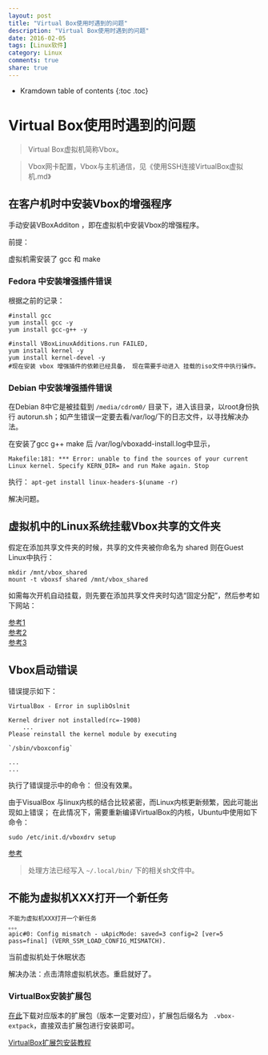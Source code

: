 ```yaml
---
layout: post
title: "Virtual Box使用时遇到的问题"
description: "Virtual Box使用时遇到的问题"
date: 2016-02-05
tags: [Linux软件]
category: Linux
comments: true
share: true
---
```



* Kramdown table of contents
{:toc .toc}


# Virtual Box使用时遇到的问题

> Virtual Box虚拟机简称Vbox。

> Vbox网卡配置，Vbox与主机通信，见《使用SSH连接VirtualBox虚拟机.md》


## 在客户机时中安装Vbox的增强程序

手动安装VBoxAdditon ，即在虚拟机中安装Vbox的增强程序。

前提：  

虚拟机需安装了 gcc 和 make 


### Fedora 中安装增强插件错误
根据之前的记录： 
```
#install gcc 
yum install gcc -y 
yum install gcc-g++ -y

#install VBoxLinuxAdditions.run FAILED,   
yum install kernel -y
yum install kernel-devel -y
#现在安装 vbox 增强插件的依赖已经具备， 现在需要手动进入 挂载的iso文件中执行操作。
```


### Debian 中安装增强插件错误

在Debian 8中它是被挂载到 `/media/cdrom0/` 目录下，进入该目录，以root身份执行 autorun.sh；如产生错误一定要去看/var/log/下的日志文件，以寻找解决办法。


在安装了gcc g++ make 后 /var/log/vboxadd-install.log中显示，
```
Makefile:181: *** Error: unable to find the sources of your current Linux kernel. Specify KERN_DIR= and run Make again. Stop
```

执行： `apt-get install linux-headers-$(uname -r)` 

解决问题。




## 虚拟机中的Linux系统挂载Vbox共享的文件夹

假定在添加共享文件夹的时候，共享的文件夹被你命名为 shared 
则在Guest Linux中执行： 

```
mkdir /mnt/vbox_shared
mount -t vboxsf shared /mnt/vbox_shared
```

如需每次开机自动挂载，则先要在添加共享文件夹时勾选“固定分配”，然后参考如下网站： 

[参考1](http://forum.ubuntu.org.cn/viewtopic.php?t=294734)   
[参考2](https://help.ubuntu.com/community/VirtualBox/SharedFolders)   
[参考3](http://www.cnblogs.com/52linux/archive/2012/03/07/2384381.html)    




## Vbox启动错误

错误提示如下：  

```
VirtualBox - Error in suplibOslnit   

Kernel driver not installed(rc=-1908)  
	...
Please reinstall the kernel module by executing 

`/sbin/vboxconfig`

...
...

```

执行了错误提示中的命令：  但没有效果。


由于VisualBox 与linux内核的结合比较紧密，而Linux内核更新频繁，因此可能出现如上错误；
在此情况下，需要重新编译VirtualBox的内核，Ubuntu中使用如下命令：   
```
sudo /etc/init.d/vboxdrv setup  
```

[参考](http://www.cnblogs.com/WormCanFly/archive/2012/05/23/2514338.html)

> 处理方法已经写入 `~/.local/bin/`  下的相关sh文件中。


## 不能为虚拟机XXX打开一个新任务


```
不能为虚拟机XXX打开一个新任务
。。。
apic#0: Config mismatch - uApicMode: saved=3 config=2 [ver=5 pass=final] (VERR_SSM_LOAD_CONFIG_MISMATCH).
```
当前虚拟机处于休眠状态

解决办法：点击清除虚拟机状态。重启就好了。



### VirtualBox安装扩展包

[在此](https://www.virtualbox.org/wiki/Downloads)下载对应版本的扩展包（版本一定要对应），扩展包后缀名为 ` .vbox-extpack`，直接双击扩展包进行安装即可。

[VirtualBox扩展包安装教程](http://www.xitongcheng.com/jiaocheng/xtazjc_article_24066.html "VirtualBox扩展包安装教程")

